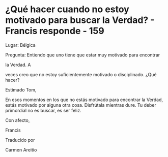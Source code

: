 # ¿Qué hacer cuando no estoy motivado para buscar la Verdad? - Francis responde - 159

Lugar: Bélgica

Pregunta: Entiendo que uno tiene que estar muy motivado para encontrar 

la Verdad. A

 veces creo que no estoy suficientemente motivado o disciplinado. ¿Qué hacer?

Estimado Tom,

En esos momentos en los que no estás motivado para encontrar la Verdad, estás motivado por alguna otra cosa. Disfrútala mientras dure. Tu deber primordial no es buscar, es ser feliz.

Con afecto, 

Francis

Traducido por 

Carmen Areitio

